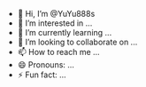 - 👋 Hi, I’m @YuYu888s
- 👀 I’m interested in ...
- 🌱 I’m currently learning ...
- 💞️ I’m looking to collaborate on ...
- 📫 How to reach me ...
- 😄 Pronouns: ...
- ⚡ Fun fact: ...

<!---
YuYu888s/YuYu888s is a ✨ special ✨ repository because its `README.md` (this file) appears on your GitHub profile.
You can click the Preview link to take a look at your changes.
--->
